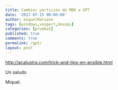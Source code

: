 ```yaml
---
title: Cambiar partición de MBR a GPT
date: '2017-07-15 00:00:00'
author: miquelMariano
tags: [windows,vexpert,devops]
categories: [prueba1]
published: true
comments: true
permalink: /gpt/
layout: post
---
```



http://acalustra.com/trick-and-tips-en-ansible.html

Un saludo

Miquel.